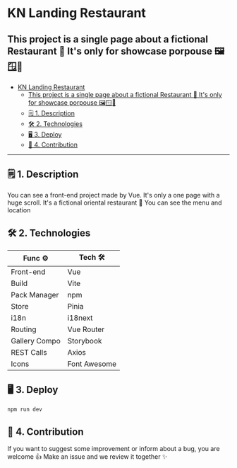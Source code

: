 # KN Landing Restaurant

This project is a single page about a fictional Restaurant 🍜 It's only for showcase porpouse 🖼️🪟📕
---

- [KN Landing Restaurant](#kn-landing-restaurant)
  - [This project is a single page about a fictional Restaurant 🍜 It's only for showcase porpouse 🖼️🪟📕](#this-project-is-a-single-page-about-a-fictional-restaurant--its-only-for-showcase-porpouse-️)
  - [🗒️ 1. Description](#️-1-description)
  - [🛠️ 2. Technologies](#️-2-technologies)
  - [🖥️ 3. Deploy](#️-3-deploy)
  - [🤝 4. Contribution](#-4-contribution)

---

## 🗒️ 1. Description

You can see a front-end project made by Vue. It's only a one page with a huge scroll. It's a fictional oriental restaurant 🍜 You can see the menu and location

## 🛠️ 2. Technologies

Func ⚙️ | Tech 🛠️
---|---
Front-end | Vue
Build | Vite
Pack Manager | npm
Store | Pinia
i18n | i18next
Routing | Vue Router 
Gallery Compo | Storybook
REST Calls | Axios
Icons | Font Awesome


## 🖥️ 3. Deploy

```bash
npm run dev
```

## 🤝 4. Contribution

If you want to suggest some improvement or inform about a bug, you are welcome 👍 Make an issue and we review it together ✨